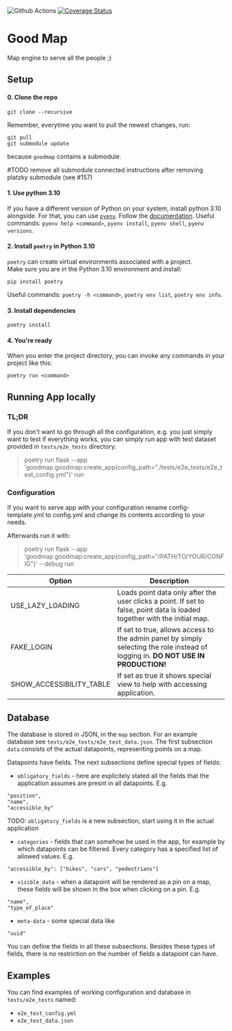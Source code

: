 ![Github Actions](https://github.com/problematy/goodmap/actions/workflows/release.yml/badge.svg?event=push&branch=main)
[![Coverage Status](https://coveralls.io/repos/github/Problematy/goodmap/badge.png)](https://coveralls.io/github/Problematy/goodmap)

# Good Map

Map engine to serve all the people ;) 

## Setup

#### 0. Clone the repo
```
git clone --recursive
```
Remember, everytime you want to pull the newest changes, run:
```
git pull
git submodule update
```
because `goodmap` contains a submodule.

#TODO remove all submodule connected instructions after removing platzky submodule (see #157)

#### 1. Use python 3.10
If you have a different version of Python on your system, install python 3.10 alongside. For that, you can use [`pyenv`](https://github.com/pyenv/pyenv). Follow the [documentation](https://github.com/pyenv/pyenv?tab=readme-ov-file#installation). Useful commands: `pyenv help <command>`, `pyenv install`, `pyenv shell`, `pyenv versions`.

#### 2. Install `poetry` in Python 3.10
`poetry` can create virtual environments associated with a project. \
Make sure you are in the Python 3.10 environment and install:
```
pip install poetry
```
Useful commands: `poetry -h <command>`, `poetry env list`, `poetry env info`.

#### 3. Install dependencies
```
poetry install
```

#### 4. You're ready

When you enter the project directory, you can invoke any commands in your project like this:
```
poetry run <command>
```

## Running App locally

### TL;DR
If you don't want to go through all the configuration, e.g. you just simply want to test if everything works,
you can simply run app with test dataset provided in `tests/e2e_tests` directory:

> poetry run flask --app 'goodmap.goodmap:create_app(config_path="./tests/e2e_tests/e2e_test_config.yml")' run

### Configuration

If you want to serve app with your configuration rename config-template.yml to config.yml and change its contents according to your needs.

Afterwards run it with:
> poetry run flask --app 'goodmap.goodmap:create_app(config_path="/PATH/TO/YOUR/CONFIG")' --debug run


| Option                   | Description                                                                                                                        |
|--------------------------|------------------------------------------------------------------------------------------------------------------------------------|
| USE_LAZY_LOADING         | Loads point data only after the user clicks a point. If set to false, point data is loaded together with the initial map.          |
| FAKE_LOGIN               | If set to true, allows access to the admin panel by simply selecting the role instead of logging in. **DO NOT USE IN PRODUCTION!** |
| SHOW_ACCESSIBILITY_TABLE | If set as true it shows special view to help with accessing application.                                                           |

## Database

The database is stored in JSON, in the `map` section. For an example database see `tests/e2e_tests/e2e_test_data.json`. The first subsection `data` consists of the actual datapoints, representing points on a map.

Datapoints have fields. The next subsections define special types of fields:
- `obligatory_fields` - here are explicitely stated all the fields that the application assumes are presnt in all datapoints. E.g.
```
"position",
"name",
"accessible_by"
```
TODO: `obligatory_fields` is a new subsection, start using it in the actual application
- `categories` - fields that can somehow be used in the app, for example by which datapoints can be filtered. Every category has a specified list of allowed values. E.g.
```
"accessible_by": ["bikes", "cars", "pedestrians"]
```
- `visible_data` - when a datapoint will be rendered as a pin on a map, these fields will be shown in the box when clicking on a pin. E.g.
```
"name",
"type_of_place"
```
- `meta-data` - some special data like 
```
"uuid"
```

You can define the fields in all these subsections. Besides these types of fields, there is no restriction on the number of fields a datapoint can have.

## Examples

You can find examples of working configuration and database in `tests/e2e_tests` named:
- `e2e_test_config.yml`
- `e2e_test_data.json`


